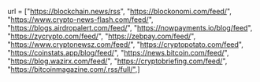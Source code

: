 url = ["https://blockchain.news/rss",
"https://blockonomi.com/feed/",
"https://www.crypto-news-flash.com/feed/",
"https://blogs.airdropalert.com/feed/",
"https://nowpayments.io/blog/feed",
"https://zycrypto.com/feed/",
"https://zebpay.com/feed/",
"https://www.cryptonewsz.com/feed/",
"https://cryptopotato.com/feed",
"https://coinstats.app/blog/feed/",
"https://news.bitcoin.com/feed/",
"https://blog.wazirx.com/feed/",
"https://cryptobriefing.com/feed/",
"https://bitcoinmagazine.com/.rss/full/",]
